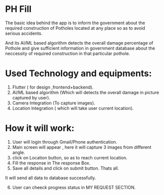 # PH Fill

The basic idea behind the app is to inform the government about the required construction of Potholes located at any place so as to avoid serious accidents.

And its AI/ML based algorithm detects the overall damage percentage of Pothole and give sufficient information in government database about the neccessity of required construction in that particular pothole.

# Used Technology and equipments:

1. Flutter ( for design ,frontend+backend).
2. Al/ML based algorithm (Which will detects the overall damage in picture   captured by user).
3. Camera Integration (To capture images).
4. Location Integration ( which will take user current location).

# How it will work:

1. User will login through Gmail/Phone authentication.
2. Main screen will appear , here it will capture 3 images from different angle.
3. click on Location button, so as to reach current location.
4. Fill the response in The response Box.
5. Save all details and click on submit button. Thats all.

It will send all data to database successfully.

6. User can cheeck progress status in MY REQUEST SECTION.
